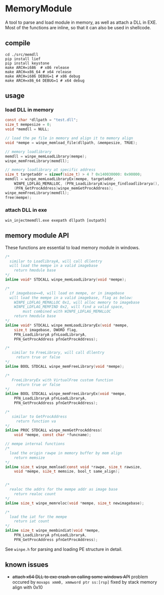 # MemoryModule
A tool to parse and load module in memory, as well as attach a DLL in EXE.
Most of the functions are inline, so that it can also be used in shellcode.

## compile

```shell
cd ./src/memdll
pip install lief
pip install keystone
make ARCH=i686  # x86 release
make ARCH=x86_64 # x64 release 
make ARCH=i686 DEBUG=1 # x86 debug
make ARCH=x86_64 DEBUG=1 # x64 debug
```

## usage

### load DLL in memory

```c
const char *dllpath = "test.dll";
size_t mempesize = 0;
void *memdll = NULL;

// load the pe file in memory and align it to memory align
void *mempe = winpe_memload_file(dllpath, &mempesize, TRUE); 

// memory loadlibrary
memdll = winpe_memLoadLibrary(mempe);
winpe_memFreeLibrary(memdll);

// memory loadlibrary at specific address
size_t targetaddr = sizeof(size_t) > 4 ? 0x140030000: 0x90000;
memdll = winpe_memLoadLibraryEx(mempe, targetaddr, 
    WINPE_LDFLAG_MEMALLOC, (PFN_LoadLibraryA)winpe_findloadlibrarya(), 
    (PFN_GetProcAddress)winpe_memGetProcAddress);
winpe_memFreeLibrary(memdll);
free(mempe);
```



### attach DLL in exe

```shell
win_injectmemdll.exe exepath dllpath [outpath]
```

## memory module API

These functions are essential to load memory module in windows. 

```c
/*
  similar to LoadlibrayA, will call dllentry
  will load the mempe in a valid imagebase
    return hmodule base
*/
inline void* STDCALL winpe_memLoadLibrary(void *mempe);

/*
  if imagebase==0, will load on mempe, or in imagebase
  will load the mempe in a valid imagebase, flag as below:
    WINPE_LDFLAG_MEMALLOC 0x1, will alloc memory to imagebase
    WINPE_LDFLAG_MEMFIND 0x2, will find a valid space, 
        must combined with WINPE_LDFLAG_MEMALLOC
    return hmodule base
*/
inline void* STDCALL winpe_memLoadLibraryEx(void *mempe, 
    size_t imagebase, DWORD flag,
    PFN_LoadLibraryA pfnLoadLibraryA, 
    PFN_GetProcAddress pfnGetProcAddress);

/*
   similar to FreeLibrary, will call dllentry
     return true or false
*/
inline BOOL STDCALL winpe_memFreeLibrary(void *mempe);

/*
   FreeLibraryEx with VirtualFree custom function
     return true or false
*/
inline BOOL STDCALL winpe_memFreeLibraryEx(void *mempe, 
    PFN_LoadLibraryA pfnLoadLibraryA, 
    PFN_GetProcAddress pfnGetProcAddress);

/*
   similar to GetProcAddress
     return function va
*/
inline PROC STDCALL winpe_memGetProcAddress(
    void *mempe, const char *funcname);

// mempe internal functions
/*
  load the origin rawpe in memory buffer by mem align
    return memsize
*/
inline size_t winpe_memload(const void *rawpe, size_t rawsize, 
    void *mempe, size_t memsize, bool_t same_align);


/*
  realoc the addrs for the mempe addr as image base
    return realoc count
*/
inline size_t winpe_memreloc(void *mempe, size_t newimagebase);

/*
  load the iat for the mempe
    return iat count
*/
inline size_t winpe_membindiat(void *mempe, 
    PFN_LoadLibraryA pfnLoadLibraryA, 
    PFN_GetProcAddress pfnGetProcAddress);
```

See `winpe.h`  for parsing and loading PE structure in detail.

## known issues

* ~~attach x64 DLL to exe crash on calling some windows API~~
  problem occured  by `movaps xmm0, xmmword ptr ss:[rsp]`
  fixed by stack memory align with 0x10